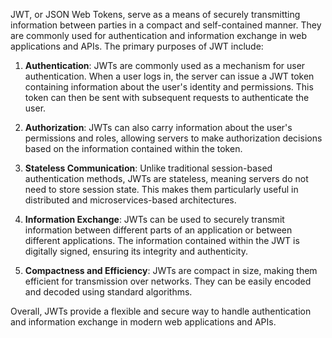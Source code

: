 JWT, or JSON Web Tokens, serve as a means of securely transmitting information between parties in a compact and self-contained manner. They are commonly used for authentication and information exchange in web applications and APIs. The primary purposes of JWT include:

1. **Authentication**: JWTs are commonly used as a mechanism for user authentication. When a user logs in, the server can issue a JWT token containing information about the user's identity and permissions. This token can then be sent with subsequent requests to authenticate the user.

2. **Authorization**: JWTs can also carry information about the user's permissions and roles, allowing servers to make authorization decisions based on the information contained within the token.

3. **Stateless Communication**: Unlike traditional session-based authentication methods, JWTs are stateless, meaning servers do not need to store session state. This makes them particularly useful in distributed and microservices-based architectures.

4. **Information Exchange**: JWTs can be used to securely transmit information between different parts of an application or between different applications. The information contained within the JWT is digitally signed, ensuring its integrity and authenticity.

5. **Compactness and Efficiency**: JWTs are compact in size, making them efficient for transmission over networks. They can be easily encoded and decoded using standard algorithms.

Overall, JWTs provide a flexible and secure way to handle authentication and information exchange in modern web applications and APIs.